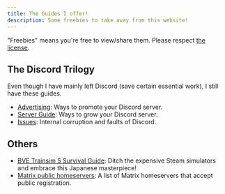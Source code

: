 ```yaml
---
title: The Guides I offer!
description: Some freebies to take away from this website!
---
```


"Freebies" means you're free to view/share them. Please respect [the license](./license.html).

## The Discord Trilogy

Even though I have mainly left Discord (save certain essential work), I still have these guides.

* [Advertising](./advertising.html): Ways to promote your Discord server.
* [Server Guide](./discord-server-guide.html): Ways to grow your Discord server.
* [Issues](./discord-issues.html): Internal corruption and faults of Discord.

## Others

* [BVE Trainsim 5 Survival Guide](./bve.html): Ditch the expensive Steam simulators and embrace this Japanese masterpiece!
* [Matrix public homeservers](./matrix-homeservers.html): A list of Matrix homeservers that accept public registration.
